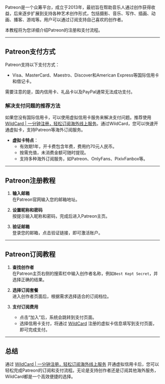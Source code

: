 Patreon是一个众筹平台，成立于2013年，最初旨在帮助音乐人通过创作获得收益，后来逐步扩展到支持各种艺术创作形式，包括摄影、音乐、写作、插画、动画、播客、游戏等。用户可以通过订阅支持自己喜欢的创作者。

本教程将为您详细介绍Patreon的注册和支付流程。

---

## Patreon支付方式

Patreon支持以下支付方式：
- Visa、MasterCard、Maestro、Discover和American Express等国际信用卡和借记卡。

需要注意的是，国内信用卡、礼品卡以及PayPal通常无法成功支付。

### 解决支付问题的推荐方法

如果您没有国际信用卡，可以使用虚拟信用卡服务来解决支付问题。推荐使用 [WildCard | 一分钟注册，轻松订阅海外线上服务](https://bit.ly/bewildcard)。通过WildCard，您可以快速开通虚拟卡，支持Patreon等海外订阅服务。

- **虚拟卡特点**：
  - 有效期1年，开卡费包含年费，费用约70元人民币。
  - 按需充值，未消费金额可随时提现。
  - 支持多种海外订阅服务，如Patreon、OnlyFans、PixivFanbox等。

---

## Patreon注册教程

1. **输入邮箱**  
   在Patreon官网输入您的邮箱地址。

2. **设置昵称和密码**  
   按提示输入昵称和密码，完成后进入Patreon主页。

3. **验证邮箱**  
   登录您的邮箱，点击验证链接，即可激活账户。

---

## Patreon订阅教程

1. **查找创作者**  
   在Patreon主页右侧的搜索栏中输入创作者名称，例如`Best Kept Secret`，并选择正确的结果。

2. **选择订阅套餐**  
   进入创作者页面后，根据需求选择适合的订阅档位。

3. **支付订阅费用**  
   - 点击“加入”后，系统会跳转到支付页面。
   - 选择信用卡支付，将通过 [WildCard](https://bit.ly/bewildcard) 注册的虚拟卡信息填写到支付页面，即可完成支付。

---

## 总结

通过 [WildCard | 一分钟注册，轻松订阅海外线上服务](https://bit.ly/bewildcard) 开通虚拟信用卡后，您可以轻松完成Patreon的订阅和支付流程。无论是支持创作者还是订阅其他海外服务，WildCard都是一个高效便捷的选择。